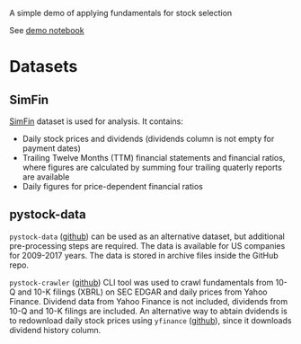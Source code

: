A simple demo of applying fundamentals for stock selection

See [demo notebook](basepred.ipynb)

# Datasets

## SimFin

[SimFin](https://simfin.com/) dataset is used for analysis. It contains:
- Daily stock prices and dividends (dividends column is not empty for payment dates)
- Trailing Twelve Months (TTM) financial statements and financial ratios, where figures are calculated by summing four trailing quaterly reports are available
- Daily figures for price-dependent financial ratios

## pystock-data

`pystock-data` ([github](https://github.com/eliangcs/pystock-data)) can be used as an alternative dataset, but additional pre-processing steps are required. The data is available for US companies for 2009-2017 years. The data is stored in archive files inside the GitHub repo.

`pystock-crawler` ([github](https://github.com/eliangcs/pystock-crawler)) CLI tool was used to crawl fundamentals from 10-Q and 10-K filings (XBRL) on SEC EDGAR and daily prices from Yahoo Finance. Dividend data from Yahoo Finance is not included, dividends from 10-Q and 10-K filings are included. An alternative way to abtain dvidends is to redownload daily stock prices using `yfinance` ([github](https://github.com/ranaroussi/yfinance)), since it downloads dividend history column.
